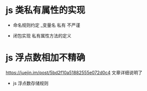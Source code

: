 # js 类私有属性的实现
- 命名规则约定   _变量名  私有
    不严谨

- 闭包实现  私有属性方法的定义

# js 浮点数相加不精确
https://juejin.im/post/5bd2f10a51882555e072d0c4  文章详细说明了
- js 浮点数存储规则
    